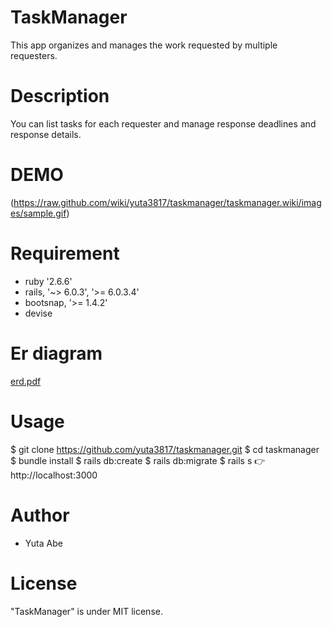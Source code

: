 # TaskManager
This app organizes and manages the work requested by multiple requesters.

# Description
You can list tasks for each requester and manage response deadlines and response details.

# DEMO
(https://raw.github.com/wiki/yuta3817/taskmanager/taskmanager.wiki/images/sample.gif)

# Requirement
- ruby '2.6.6'
- rails, '~> 6.0.3', '>= 6.0.3.4'
- bootsnap, '>= 1.4.2'
- devise

# Er diagram
[erd.pdf](https://github.com/yuta3817/taskmanager/files/5888033/erd.pdf)

# Usage
$ git clone https://github.com/yuta3817/taskmanager.git
$ cd taskmanager
$ bundle install
$ rails db:create
$ rails db:migrate
$ rails s
👉 http://localhost:3000

# Author
- Yuta Abe

# License
"TaskManager" is under MIT license.